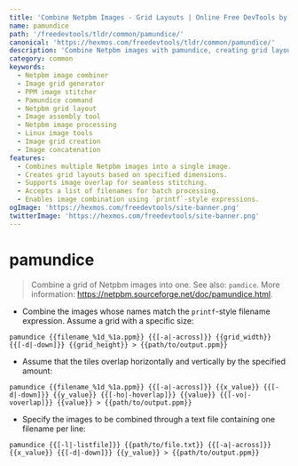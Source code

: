 ```yaml
---
title: 'Combine Netpbm Images - Grid Layouts | Online Free DevTools by Hexmos'
name: pamundice
path: '/freedevtools/tldr/common/pamundice/'
canonical: 'https://hexmos.com/freedevtools/tldr/common/pamundice/'
description: 'Combine Netpbm images with pamundice, creating grid layouts. Specify grid dimensions and overlaps easily. Free online tool, no registration required.'
category: common
keywords:
  - Netpbm image combiner
  - Image grid generator
  - PPM image stitcher
  - Pamundice command
  - Netpbm grid layout
  - Image assembly tool
  - Netpbm image processing
  - Linux image tools
  - Image grid creation
  - Image concatenation
features:
  - Combines multiple Netpbm images into a single image.
  - Creates grid layouts based on specified dimensions.
  - Supports image overlap for seamless stitching.
  - Accepts a list of filenames for batch processing.
  - Enables image combination using `printf`-style expressions.
ogImage: 'https://hexmos.com/freedevtools/site-banner.png'
twitterImage: 'https://hexmos.com/freedevtools/site-banner.png'
---
```


# pamundice

> Combine a grid of Netpbm images into one.
> See also: `pamdice`.
> More information: <https://netpbm.sourceforge.net/doc/pamundice.html>.

- Combine the images whose names match the `printf`-style filename expression. Assume a grid with a specific size:

`pamundice {{filename_%1d_%1a.ppm}} {{[-a|-across]}} {{grid_width}} {{[-d|-down]}} {{grid_height}} > {{path/to/output.ppm}}`

- Assume that the tiles overlap horizontally and vertically by the specified amount:

`pamundice {{filename_%1d_%1a.ppm}} {{[-a|-across]}} {{x_value}} {{[-d|-down]}} {{y_value}} {{[-ho|-hoverlap]}} {{value}} {{[-vo|-voverlap]}} {{value}} > {{path/to/output.ppm}}`

- Specify the images to be combined through a text file containing one filename per line:

`pamundice {{[-l|-listfile]}} {{path/to/file.txt}} {{[-a|-across]}} {{x_value}} {{[-d|-down]}} {{y_value}} > {{path/to/output.ppm}}`
